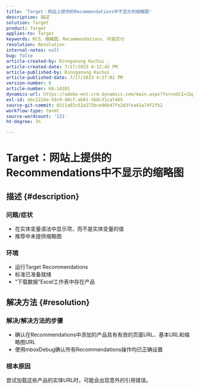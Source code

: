 ```yaml
---
title: 'Target：网站上提供的Recommendations中不显示的缩略图'
description: 描述
solution: Target
product: Target
applies-to: Target
keywords: KCS、缩略图、Recommendations、内容交付
resolution: Resolution
internal-notes: null
bug: false
article-created-by: Rinnganung Kachui .
article-created-date: 7/17/2023 4:12:42 PM
article-published-by: Rinnganung Kachui .
article-published-date: 7/17/2023 4:27:02 PM
version-number: 6
article-number: KA-14101
dynamics-url: https://adobe-ent.crm.dynamics.com/main.aspx?forceUCI=1&pagetype=entityrecord&etn=knowledgearticle&id=80efc5c0-bc24-ee11-9cbe-6045bd006268
exl-id: ebc1224e-59c9-40cf-ab61-3b8c31caf465
source-git-commit: 0311a02c52a273bce96b47fe2d3fea41a74f2fb2
workflow-type: tm+mt
source-wordcount: '121'
ht-degree: 3%

---
```


# Target：网站上提供的Recommendations中不显示的缩略图

## 描述 {#description}




### 问题/症状



- 在实体变量语法中显示项，而不是实体变量的值
- 推荐中未提供缩略图




### 环境



- 运行Target Recommendations
- 标准已准备就绪
- “下载数据”Excel工作表中存在产品



## 解决方法 {#resolution}




### 解决/解决方法的步骤



- 确认在Recommendations中添加的产品具有有效的页面URL、基本URL和缩略图URL
- 使用mboxDebug确认所有Recommendations操作均已正确设置




### 根本原因



尝试加载这些产品的实体URL时，可能会出现意外的引用错误。
